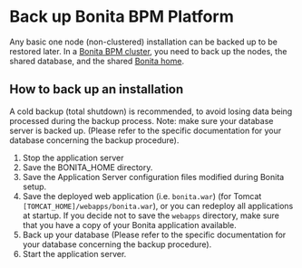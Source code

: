# Back up Bonita BPM Platform

Any basic one node (non-clustered) installation can be backed up to be restored later. 
In a [Bonita BPM cluster](overview-of-bonita-bpm-in-a-cluster.md), you need to back up the nodes, the shared database, and the shared [Bonita home](bonita-home.md).

## How to back up an installation

A cold backup (total shutdown) is recommended, to avoid losing data being processed during the backup process. Note: make sure your database server is backed up. 
(Please refer to the specific documentation for your database concerning the backup procedure).

1. Stop the application server
2. Save the BONITA\_HOME directory. 
3. Save the Application Server configuration files modified during Bonita setup.
4. Save the deployed web application (i.e. `bonita.war`) (for Tomcat `[TOMCAT_HOME]/webapps/bonita.war`), or you can redeploy all applications at startup. 
If you decide not to save the `webapps` directory, make sure that you have a copy of your Bonita application available.
5. Back up your database (Please refer to the specific documentation for your database concerning the backup procedure).
6. Start the application server.